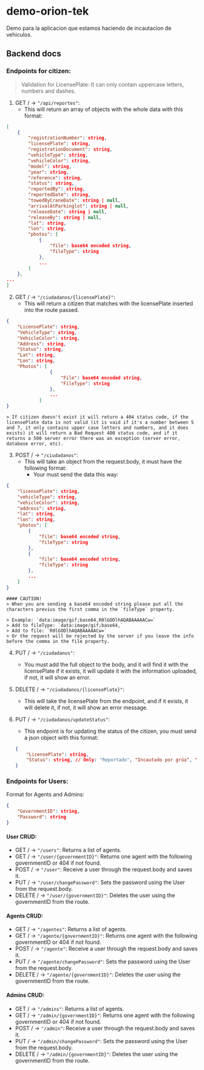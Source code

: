 # demo-orion-tek
Demo para la aplicacion que estamos haciendo de incautacion de vehiculos.

## Backend docs

### Endpoints for citizen:

> Validation for LicensePlate: It can only contain uppercase letters, numbers and dashes.

1. GET / -> `"/api/reportes"`:
    - This will return an array of objects with the whole data with this format:
```json
[
    {
        "registrationNumber": string,
        "licensePlate": string,
        "registrationDocument": string,
        "vehicleType": string,
        "vehicleColor": string,
        "model": string,
        "year": string,
        "reference": string,
        "status": string,
        "reportedBy": string,
        "reportedDate": string,
        "towedByCraneDate": string | null,
        "arrivalAtParkinglot": string | null,
        "releaseDate": string | null,
        "releaseBy": string | null,
        "lat": string,
        "lon": string,
        "photos": [
            {
                "file": base64 encoded string,
                "fileType": string
            },
            ...
        ]
    },
...
]
```
2. GET / -> `"/ciudadanos/{licensePlate}"`:
    - This will return a citizen that matches with the licensePlate inserted into the route passed.
```json
{
    "LicensePlate": string,
    "VehicleType": string,
    "VehicleColor": string,
    "Address": string,
    "Status": string,
    "Lat": string,
    "Lon": string,
    "Photos": [
                {
                    "File": base64 encoded string,
                    "FileType": string
                },
                ...
            ]
}
```
    > If citizen doesn't exist it will return a 404 status code, if the licensePlate data is not valid (it is vaid if it's a number between 5 and 7, it only contains upper case letters and numbers, and it does exists) it will return a Bad Request 400 status code, and if it returns a 500 server error there was an exception (server error, database error, etc).

3. POST / -> `"/ciudadanos"`:
    - This will take an object from the request.body, it must have the following format:
        - Your must send the data this way:
```json
{
    "licensePlate": string,
    "vehicleType": string,
    "vehicleColor": string,
    "address": string,
    "lat": string,
    "lon": string,
    "photos": [
        {
            "file": base64 encoded string,
            "fileType": string
        },
        {
            "file": base64 encoded string,
            "fileType": string
        },
        ...
    ]
}
```

    #### CAUTION!
    > When you are sending a base64 encoded string please put all the characters previus the first comma in the `fileType` property.

    > Example: `data:image/gif;base64,R0lGODlhAQABAAAAACw=`
    > Add to fileType: `data:image/gif;base64,`
    > Add to file: `R0lGODlhAQABAAAAACw=`
    > Or the request will be rejected by the server if you leave the info before the comma in the file property.

4. PUT / -> `"/ciudadanos"`:
    - You must add the full object to the body, and it will find it with the licensePlate
    if it exists, it will update it with the information uploaded, if not, it will show an error.

5. DELETE / -> `"/ciudadanos/{licensePlate}"`:
    - This will take the licensePlate from the endpoint, and if it exists, it will delete it,
    if not, it will show an error message.

6. PUT / -> `"/ciudadanos/updateStatus"`:
    - This endpoint is for updating the status of the citizen, you must send a json object with this format:
    ```json
    {
        "LicensePlate": string,
        "Status": string, // Only: "Reportado", "Incautado por grúa", "Retenido", "Liberado"
    }
    ```

### Endpoints for Users:

Format for Agents and Admins:
```json
{
    "GovernmentID": string,
    "Password": string
}
```

#### User CRUD:

- GET / -> `"/users"`: Returns a list of agents.
- GET / -> `"/user/{governmentID}"`: Returns one agent with the following governmentID or 404 if not found.
- POST / -> `"/user"`: Receive a user through the request.body and saves it.
- PUT / -> `"/user/changePassword"`: Sets the password using the User from the request.body.
- DELETE / -> `"/user/{governmentID}"`: Deletes the user using the governmentID from the route.

#### Agents CRUD:

- GET / -> `"/agentes"`: Returns a list of agents.
- GET / -> `"/agente/{governmentID}"`: Returns one agent with the following governmentID or 404 if not found.
- POST / -> `"/agente"`: Receive a user through the request.body and saves it.
- PUT / -> `"/agente/changePassword"`: Sets the password using the User from the request.body.
- DELETE / -> `"/agente/{governmentID}"`: Deletes the user using the governmentID from the route.

#### Admins CRUD:

- GET / -> `"/admins"`: Returns a list of agents.
- GET / -> `"/admin/{governmentID}"`: Returns one agent with the following governmentID or 404 if not found.
- POST / -> `"/admin"`: Receive a user through the request.body and saves it.
- PUT / -> `"/admin/changePassword"`: Sets the password using the User from the request.body.
- DELETE / -> `"/admin/{governmentID}"`: Deletes the user using the governmentID from the route.
